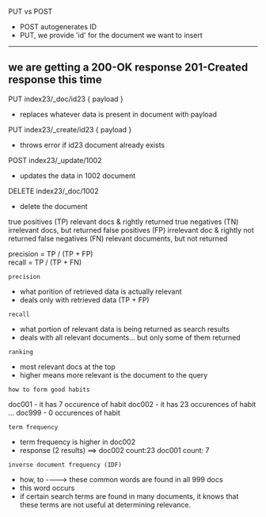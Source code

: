PUT vs POST
- POST autogenerates ID
- PUT, we provide 'id' for the document we want to insert

-----------------------------------------------------------------------
we are getting a 200-OK response 
201-Created response this time
-----------------------------------------------------------------------

PUT index23/_doc/id23 { payload }
- replaces whatever data is present in <id23> document with payload


PUT index23/_create/id23 { payload }
- throws error if id23 document already exists



POST index23/_update/1002
- updates the data in 1002 document

DELETE index23/_doc/1002
- delete the document

<!-- ----------------------------------------------------------------------- -->

true positives (TP)     relevant docs & rightly returned
true negatives (TN)      irrelevant docs, but returned
false positives (FP)  irrelevant doc & rightly not returned
false negatives (FN)     relevant documents, but not returned

precision   = TP / (TP + FP)    
recall      = TP / (TP + FN)

`precision`
- what porition of retrieved data is actually relevant
- deals only with retrieved data (TP + FP)

`recall`
- what portion of relevant data is being returned as search results
- deals with all relevant documents... but only some of them returned

`ranking`
- most relevant docs at the top
- higher <score> means more relevant is the document to the query

<!-- ----------------------------------------------------------------------- -->

`how to form good habits`

doc001        - it has 7 occurence of habit
doc002        - it has 23 occurences of habit
...
doc999        - 0 occurences of habit

`term frequency`
- term frequency is higher in doc002
- response (2 results) ==> 
    doc002 count:23 
    doc001 count: 7

`inverse document frequency (IDF)`
- how, to  ----> these common words are found in all 999 docs
- <to> this word occurs 
- if certain search terms are found in many documents, it knows that these terms are not useful at determining relevance.

<!-- ----------------------------------------------------------------------- -->


